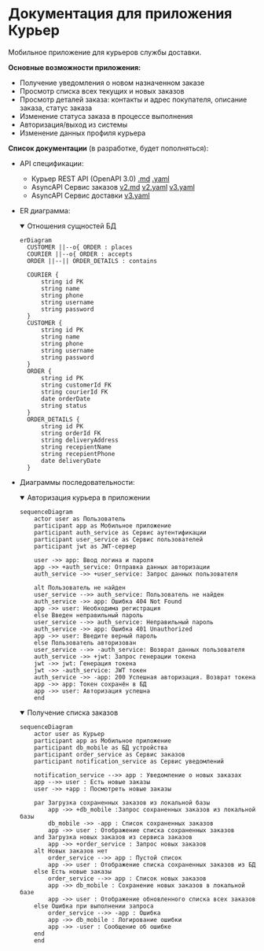 # Документация для приложения Курьер
Мобильное приложение для курьеров службы доставки.

**Основные возможности приложения:** 
- Получение уведомления о новом назначенном заказе
- Просмотр списка всех текущих и новых заказов
- Просмотр деталей заказа: контакты и адрес покупателя, описание заказа, статус заказа
- Изменение статуса заказа в процессе выполнения
- Авторизация/выход из системы
- Изменение данных профиля курьера



**Список документации** (в разработке, будет пополняться):
 
- API спецификации:
  - Курьер REST API (OpenAPI 3.0) [.md](https://github.com/anna-it-sa/courier-delivery-service/blob/main/rest_api_courier.md)  [.yaml](https://github.com/anna-it-sa/courier-delivery-service/blob/main/rest_api_courier.yml)
  - AsyncAPI Сервис заказов [v2.md](https://github.com/anna-it-sa/courier-delivery-service/blob/main/kafka_api_order_v2.md)  [v2.yaml](https://github.com/anna-it-sa/courier-delivery-service/blob/main/kafka_api_order_v2.yaml)  [v3.yaml](https://github.com/anna-it-sa/courier-delivery-service/blob/main/kafka_api_order_v3.yaml)
  - AsyncAPI Сервис доставки [v3.yaml](https://github.com/anna-it-sa/courier-delivery-service/blob/main/kafka_api_delivery_v3.yaml) 

- ER диаграмма:
  <details open>
  <summary>Отношения сущностей БД</summary>
  
   ```mermaid
   erDiagram
     CUSTOMER ||--o{ ORDER : places
     COURIER ||--o{ ORDER : accepts
     ORDER ||--|| ORDER_DETAILS : contains
     
     COURIER {
         string id PK
         string name
         string phone
         string username
         string password        
     }    
     CUSTOMER {
         string id PK
         string name
         string phone
         string username
         string password        
     }
     ORDER {
         string id PK
         string customerId FK
         string courierId FK        
         date orderDate        
         string status
     }
     ORDER_DETAILS {
         string id PK
         string orderId FK
         string deliveryAddress
         string recepientName
         string recepientPhone   
         date deliveryDate     
     }   
  ```    
  </details> 
  
- Диаграммы последовательности:
  <details open>
  <summary>Авторизация курьера в приложении</summary>

  ```mermaid
  sequenceDiagram
      actor user as Пользователь
      participant app as Мобильное приложение
      participant auth_service as Сервис аутентификации
      participant user_service as Сервис пользователей
      participant jwt as JWT-сервер
  
      user ->> app: Ввод логина и пароля
      app ->> +auth_service: Отправка данных авторизации
      auth_service ->> +user_service: Запрос данных пользователя
  
      alt Пользователь не найден
      user_service -->> auth_service: Пользователь не найден
      auth_service ->> app: Ошибка 404 Not Found 
      app ->> user: Необходима регистрация
      else Введен неправильный пароль
      user_service -->> auth_service: Неправильный пароль
      auth_service ->> app: Ошибка 401 Unauthorized 
      app ->> user: Введите верный пароль
      else Пользователь авторизован
      user_service -->> -auth_service: Возврат данных пользователя
      auth_service ->> +jwt: Запрос генерации токена
      jwt ->> jwt: Генерация токена
      jwt ->> -auth_service: JWT токен
      auth_service ->> -app: 200 Успешная авторизация. Возврат токена    
      app ->> app: Токен сохранён в БД
      app ->> user: Авторизация успешна
      end
  ```
  </details>
  <details open>
  <summary>Получение списка заказов</summary>
    
  ```mermaid
  sequenceDiagram
      actor user as Курьер    
      participant app as Мобильное приложение
      participant db_mobile as БД устройства
      participant order_service as Сервис заказов
      participant notification_service as Сервис уведомлений 
  
      notification_service -->> app : Уведомление о новых заказах
      app -->> user : Есть новые заказы
      user ->> +app : Посмотреть новые заказы 
      
      par Загрузка сохраненных заказов из локальной базы
          app ->> +db_mobile :Запрос сохраненных заказов из локальной базы
          db_mobile ->> -app : Список сохраненных заказов
          app ->> user : Отображение списка сохраненных заказов
      and Загрузка новых заказов из сервиса заказов
          app ->> +order_service : Запрос новых заказов
      alt Новых заказов нет
          order_service -->> app : Пустой список
          app ->> user : Отображение списка сохраненных заказов из БД
      else Есть новые заказы
          order_service -->> app : Список новых заказов
          app ->> db_mobile : Сохранение новых заказов в локальной базе  
          app ->> user : Отображение обновленного списка всех заказов
      else Ошибка при выполнении запроса
          order_service -->> -app : Ошибка
          app ->> db_mobile : Логирование ошибки
          app ->> -user : Сообщение об ошибке    
      end
      end
  ```
  </details>  
